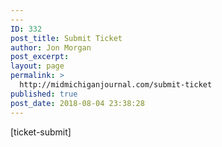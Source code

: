 ```yaml
---
---
ID: 332
post_title: Submit Ticket
author: Jon Morgan
post_excerpt:
layout: page
permalink: >
  http://midmichiganjournal.com/submit-ticket
published: true
post_date: 2018-08-04 23:38:28
---
```

[ticket-submit]